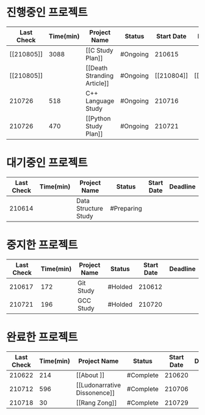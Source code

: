 # 진행중인 프로젝트
| Last Check | Time(min) | Project Name                | Status   | Start Date | Deadline   |
| ---------- | --------- | --------------------------- | -------- | ---------- | ---------- |
| [[210805]] | 3088      | [[C Study Plan]]            | #Ongoing | 210615     |            |
| [[210805]] |           | [[Death Stranding Article]] | #Ongoing | [[210804]] | [[210813]] |
| 210726     | 518       | C++ Language Study          | #Ongoing | 210716     |            |
| 210726     | 470       | [[Python Study Plan]]       | #Ongoing | 210721     |            |

# 대기중인 프로젝트
| Last Check | Time(min) | Project Name                   | Status     | Start Date  | Deadline    |
| ---------- | --------- | ------------------------------ | ---------- | ----------- | ----------- |
| 210614     |           | Data Structure Study           | #Preparing |            |            |

# 중지한 프로젝트
| Last Check | Time(min) | Project Name                   | Status     | Start Date  | Deadline    |
| ---------- | --------- | ------------------------------ | ---------- | ----------- | ----------- |
| 210617     | 172       | Git Study                      | #Holded    | 210612     |            |
| 210721     | 196       | GCC Study                      | #Holded    | 210720     |            |


# 완료한 프로젝트
| Last Check | Time(min) | Project Name                   | Status     | Start Date  | Deadline    |
| ---------- | --------- | ------------------------------ | ---------- | ----------- | ----------- |
| 210622     | 214       | [[About <The Downward Spiral>]] | #Complete  | 210620     |            |
| 210712     | 596       | [[Ludonarrative Dissonence]] | #Complete  | 210706     |            |
| 210718     | 30        | [[Rang Zong]]            | #Complete  | 210729     |            |

